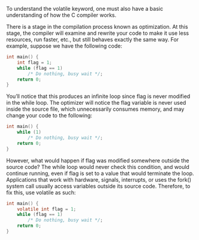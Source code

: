 To understand the volatile keyword, one must also have a basic understanding of how the C compiler works.

There is a stage in the compilation process known as optimization. At this stage, the compiler will examine and rewrite your code to make it use less resources, run faster, etc., but still behaves exactly the same way. For example, suppose we have the following code:

```c
int main() {
    int flag = 1;
    while (flag == 1)
        /* Do nothing, busy wait */;
    return 0;
}
```

You’ll notice that this produces an infinite loop since flag is never modified in the while loop. The optimizer will notice the flag variable is never used inside the source file, which unnecessarily consumes memory, and may change your code to the following:

```c
int main() {
    while (1)
        /* Do nothing, busy wait */;
    return 0;
}
```

However, what would happen if flag was modified somewhere outside the source code? The while loop would never check this condition, and would continue running, even if flag is set to a value that would terminate the loop. Applications that work with hardware, signals, interrupts, or uses the fork() system call usually access variables outside its source code. Therefore, to fix this, use volatile as such:

```c
int main() {
    volatile int flag = 1;
    while (flag == 1)
        /* Do nothing, busy wait */;
    return 0;
}
```

